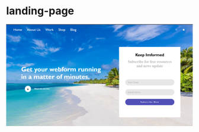 # landing-page
<a href="https://github.com/Uniquesoul14/landing-page/tree/main/landing%20page">
<img src="landing page/pic.png"></a>
